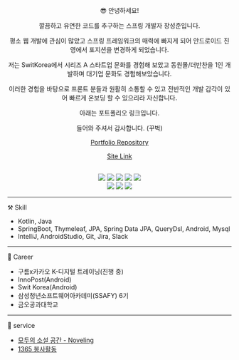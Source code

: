 <div align="center">

 😎 안녕하세요! 
 
 깔끔하고 유연한 코드를 추구하는 스프링 개발자 장성준입니다.
 
 평소 웹 개발에 관심이 많았고 스프링 프레임워크의 매력에 빠지게 되어 안드로이드 진영에서 포지션을 변경하게 되었습니다.

 저는 SwitKorea에서 시리즈 A 스타트업 문화를 경험해 보았고 동원몰/더반찬을 1인 개발하며 대기업 문화도 경험해보았습니다.
 
 이러한 경험을 바탕으로 프론트 분들과 원활히 소통할 수 있고 전반적인 개발 감각이 있어 빠르게 온보딩 할 수 있으리라 자신합니다.

 아래는 포트폴리오 링크입니다.
 
 들어와 주셔서 감사합니다. (꾸벅)
 
 [Portfolio Repository](https://github.com/g6y116/Noveling)
 
 [Site Link](http://13.124.98.233)
 

 <br/>

 <img src="https://img.shields.io/badge/Kotlin-7F52FF?style=for-the-badge&logo=Kotlin&logoColor=white">
 <img src="https://img.shields.io/badge/Java-007396?style=for-the-badge&logo=Java&logoColor=white">
 <img src="https://img.shields.io/badge/html-E34F26?style=for-the-badge&logo=html5&logoColor=white">
 <img src="https://img.shields.io/badge/css-1572B6?style=for-the-badge&logo=css3&logoColor=white">
 <img src="https://img.shields.io/badge/javascript-F7DF1E?style=for-the-badge&logo=javascript&logoColor=black">

 <br/>
 
 <img src="https://img.shields.io/badge/Spring-6DB33F?style=for-the-badge&logo=Spring&logoColor=white"> 
 <img src="https://img.shields.io/badge/Android-3DDC84?style=for-the-badge&logo=Android&logoColor=white">
 <img src="https://img.shields.io/badge/mysql-4479A1?style=for-the-badge&logo=mysql&logoColor=white">

</div>

***

⚒️ Skill
- Kotlin, Java
- SpringBoot, Thymeleaf, JPA, Spring Data JPA, QueryDsl, Android, Mysql
- IntelliJ, AndroidStudio, Git, Jira, Slack

***

📝 Career

- 구름x카카오 K-디지털 트레이닝(진행 중)
- InnoPost(Android)
- Swit Korea(Android)
- 삼성청년소프트웨어아카데미(SSAFY) 6기
- 금오공과대학교

***

🎈 service 
 - [모두의 소설 공간 - Noveling](http://13.124.98.233)
 - [1365 봉사활동](https://play.google.com/store/apps/details?id=g6y116.volunteer)
